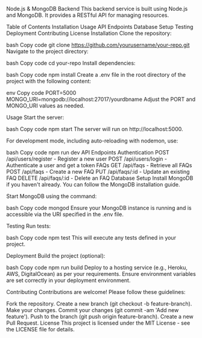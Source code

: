 Node.js & MongoDB Backend
This backend service is built using Node.js and MongoDB. It provides a RESTful API for managing resources.

Table of Contents
Installation
Usage
API Endpoints
Database Setup
Testing
Deployment
Contributing
License
Installation
Clone the repository:

bash
Copy code
git clone https://github.com/yourusername/your-repo.git
Navigate to the project directory:

bash
Copy code
cd your-repo
Install dependencies:

bash
Copy code
npm install
Create a .env file in the root directory of the project with the following content:

env
Copy code
PORT=5000
MONGO_URI=mongodb://localhost:27017/yourdbname
Adjust the PORT and MONGO_URI values as needed.

Usage
Start the server:

bash
Copy code
npm start
The server will run on http://localhost:5000.

For development mode, including auto-reloading with nodemon, use:

bash
Copy code
npm run dev
API Endpoints
Authentication
POST /api/users/register - Register a new user
POST /api/users/login - Authenticate a user and get a token
FAQs
GET /api/faqs - Retrieve all FAQs
POST /api/faqs - Create a new FAQ
PUT /api/faqs/:id - Update an existing FAQ
DELETE /api/faqs/:id - Delete an FAQ
Database Setup
Install MongoDB if you haven't already. You can follow the MongoDB installation guide.

Start MongoDB using the command:

bash
Copy code
mongod
Ensure your MongoDB instance is running and is accessible via the URI specified in the .env file.

Testing
Run tests:

bash
Copy code
npm test
This will execute any tests defined in your project.

Deployment
Build the project (optional):

bash
Copy code
npm run build
Deploy to a hosting service (e.g., Heroku, AWS, DigitalOcean) as per your requirements. Ensure environment variables are set correctly in your deployment environment.

Contributing
Contributions are welcome! Please follow these guidelines:

Fork the repository.
Create a new branch (git checkout -b feature-branch).
Make your changes.
Commit your changes (git commit -am 'Add new feature').
Push to the branch (git push origin feature-branch).
Create a new Pull Request.
License
This project is licensed under the MIT License - see the LICENSE file for details.
